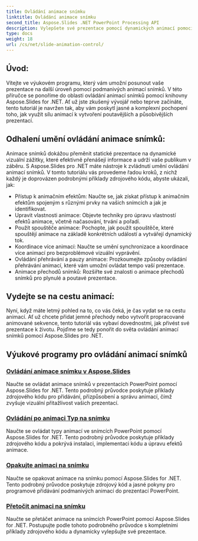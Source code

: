 ```yaml
---
title: Ovládání animace snímku
linktitle: Ovládání animace snímku
second_title: Aspose.Slides .NET PowerPoint Processing API
description: Vylepšete své prezentace pomocí dynamických animací pomocí Aspose.Slides pro .NET. Naučte se, jak ovládat animace snímků krok za krokem v tomto komplexním tutoriálu.
type: docs
weight: 18
url: /cs/net/slide-animation-control/
---
```


## Úvod:

Vítejte ve výukovém programu, který vám umožní posunout vaše prezentace na další úroveň pomocí podmanivých animací snímků. V této příručce se ponoříme do oblasti ovládání animací snímků pomocí knihovny Aspose.Slides for .NET. Ať už jste zkušený vývojář nebo teprve začínáte, tento tutoriál je navržen tak, aby vám poskytl jasné a komplexní pochopení toho, jak využít sílu animací k vytvoření poutavějších a působivějších prezentací.

## Odhalení umění ovládání animace snímků:

Animace snímků dokážou přeměnit statické prezentace na dynamické vizuální zážitky, které efektivně přenášejí informace a udrží vaše publikum v záběru. S Aspose.Slides pro .NET máte nástroje k zvládnutí umění ovládání animací snímků. V tomto tutoriálu vás provedeme řadou kroků, z nichž každý je doprovázen podrobnými příklady zdrojového kódu, abyste ukázali, jak:

- Přístup k animačním efektům: Naučte se, jak získat přístup k animačním efektům spojeným s různými prvky na vašich snímcích a jak je identifikovat.
- Upravit vlastnosti animace: Objevte techniky pro úpravu vlastností efektů animace, včetně načasování, trvání a pořadí.
- Použít spouštěče animace: Pochopte, jak použít spouštěče, které spouštějí animace na základě konkrétních událostí a vytvářejí dynamický tok.
- Koordinace více animací: Naučte se umění synchronizace a koordinace více animací pro bezproblémové vizuální vyprávění.
- Ovládání přehrávání a pauzy animace: Prozkoumejte způsoby ovládání přehrávání animací, které vám umožní ovládat tempo vaší prezentace.
- Animace přechodů snímků: Rozšiřte své znalosti o animace přechodů snímků pro plynulé a poutavé prezentace.

## Vydejte se na cestu animací:

Nyní, když máte letmý pohled na to, co vás čeká, je čas vydat se na cestu animací. Ať už chcete přidat jemné přechody nebo vytvořit propracované animované sekvence, tento tutoriál vás vybaví dovednostmi, jak přivést své prezentace k životu. Pojďme se tedy ponořit do světa ovládání animací snímků pomocí Aspose.Slides pro .NET.

## Výukové programy pro ovládání animací snímků
### [Ovládání animace snímku v Aspose.Slides](./slide-animation-control/)
Naučte se ovládat animace snímků v prezentacích PowerPoint pomocí Aspose.Slides for .NET. Tento podrobný průvodce poskytuje příklady zdrojového kódu pro přidávání, přizpůsobení a správu animací, čímž zvyšuje vizuální přitažlivost vašich prezentací.
### [Ovládání po animaci Typ na snímku](./control-after-animation-type/)
Naučte se ovládat typy animací ve snímcích PowerPoint pomocí Aspose.Slides for .NET. Tento podrobný průvodce poskytuje příklady zdrojového kódu a pokrývá instalaci, implementaci kódu a úpravu efektů animace.
### [Opakujte animaci na snímku](./repeat-animation-on-slide/)
Naučte se opakovat animace na snímku pomocí Aspose.Slides for .NET. Tento podrobný průvodce poskytuje zdrojový kód a jasné pokyny pro programové přidávání podmanivých animací do prezentací PowerPoint.
### [Přetočit animaci na snímku](./rewind-animation-on-slide/)
Naučte se přetáčet animace na snímcích PowerPoint pomocí Aspose.Slides for .NET. Postupujte podle tohoto podrobného průvodce s kompletními příklady zdrojového kódu a dynamicky vylepšujte své prezentace.